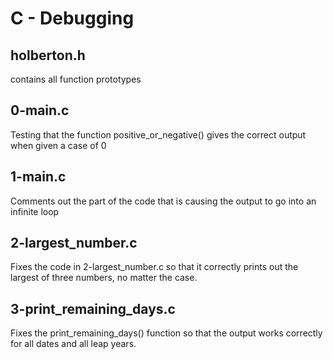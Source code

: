 # C - Debugging
## holberton.h
contains all function prototypes
## 0-main.c
Testing that the function positive_or_negative() gives the correct output when given a case of 0
## 1-main.c
Comments out the part of the code that is causing the output to go into an infinite loop
## 2-largest_number.c
Fixes the code in 2-largest_number.c so that it correctly prints out the largest of three numbers, no matter the case.
## 3-print_remaining_days.c
Fixes the print_remaining_days() function so that the output works correctly for all dates and all leap years.
